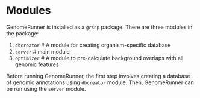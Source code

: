 


Modules
========================================================

GenomeRunner is installed as a `grsnp` package. There are three modules in the package:

1. `dbcreator` # A module for creating organism-specific database
2. `server` # main module
3. `optimizer` # A module to pre-calculate background overlaps with all genomic features


Before running GenomeRunner, the first step involves creating a database of genomic annotations using `dbcreator` module. Then, GenomeRunner can be run using the `server` module.
